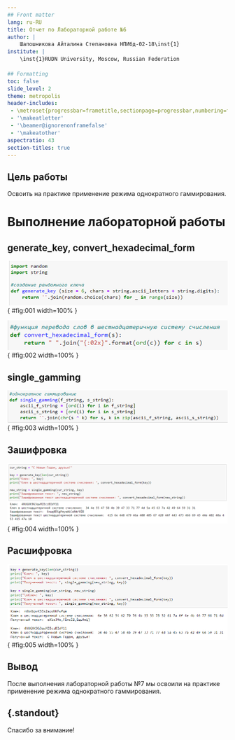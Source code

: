 ```yaml
---
## Front matter
lang: ru-RU
title: Отчет по Лабораторной работе №6
author: |
	Шапошникова Айталина Степановна НПИбд-02-18\inst{1}
institute: |
	\inst{1}RUDN University, Moscow, Russian Federation

## Formatting
toc: false
slide_level: 2
theme: metropolis
header-includes: 
 - \metroset{progressbar=frametitle,sectionpage=progressbar,numbering=fraction}
 - '\makeatletter'
 - '\beamer@ignorenonframefalse'
 - '\makeatother'
aspectratio: 43
section-titles: true
---
```


## Цель работы
Освоить на практике применение режима однократного гаммирования.

# Выполнение лабораторной работы
## **generate_key, convert_hexadecimal_form**

![](image/1.png){ #fig:001 width=100% }

![](image/2.png){ #fig:002 width=100% }

## **single_gamming**

![](image/3.png){ #fig:003 width=100% }

## **Зашифровка**

![](image/4.png){ #fig:004 width=100% }


## **Расшифровка**

![](image/5.png){ #fig:005 width=100% }


## Вывод

После выполнения лабораторной работы №7 мы освоили на практике применение режима однократного гаммирования.

## {.standout}

Спасибо за внимание!
